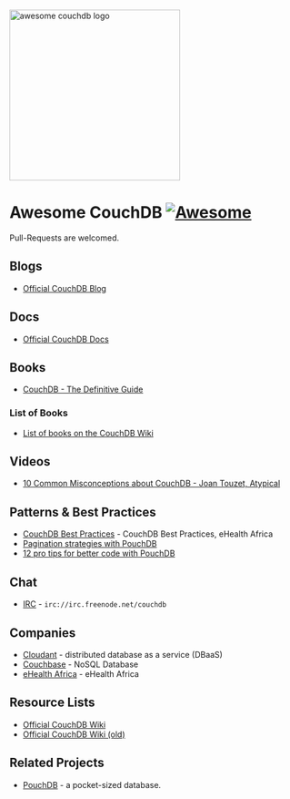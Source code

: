 <p>
  <br>
  <img width="300" src="https://rawgit.com/quangv/awesome-couchdb/master/logo--couch.png" alt="awesome couchdb logo">
  <br>
</p>

# Awesome CouchDB [![Awesome](https://cdn.rawgit.com/sindresorhus/awesome/d7305f38d29fed78fa85652e3a63e154dd8e8829/media/badge.svg)](https://github.com/sindresorhus/awesome)

Pull-Requests are welcomed.


## Blogs

- [Official CouchDB Blog](https://blog.couchdb.org/)


## Docs

- [Official CouchDB Docs](http://docs.couchdb.org/)


## Books

- [CouchDB - The Definitive Guide](http://guide.couchdb.org/)

### List of Books

- [List of books on the CouchDB Wiki](https://cwiki.apache.org/confluence/display/COUCHDB/Books)


## Videos

- [10 Common Misconceptions about CouchDB - Joan Touzet, Atypical](https://www.youtube.com/watch?v=BKQ9kXKoHS810)


## Patterns & Best Practices

- [CouchDB Best Practices](http://ehealthafrica.github.io/couchdb-best-practices/) - CouchDB Best Practices, eHealth Africa
- [Pagination strategies with PouchDB ](https://pouchdb.com/2014/04/14/pagination-strategies-with-pouchdb.html)
- [12 pro tips for better code with PouchDB](https://pouchdb.com/2014/06/17/12-pro-tips-for-better-code-with-pouchdb.html)


## Chat

- [IRC](http://webchat.freenode.net/?channels=couchdb) - `irc://irc.freenode.net/couchdb`


## Companies

- [Cloudant](https://cloudant.com/) - distributed database as a service (DBaaS)
- [Couchbase](https://www.couchbase.com/) - NoSQL Database
- [eHealth Africa](https://github.com/eHealthAfrica) - eHealth Africa


## Resource Lists

- [Official CouchDB Wiki](https://cwiki.apache.org/confluence/display/COUCHDB/Apache+CouchDB+Wiki)
- [Official CouchDB Wiki (old)](https://wiki.apache.org/couchdb/)


## Related Projects

- [PouchDB](https://pouchdb.com/) - a pocket-sized database.
